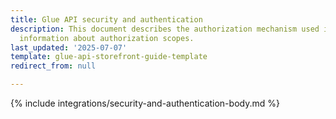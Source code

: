 ```yaml
---
title: Glue API security and authentication
description: This document describes the authorization mechanism used in Spryker and
  information about authorization scopes.
last_updated: '2025-07-07'
template: glue-api-storefront-guide-template
redirect_from: null

---
```


{% include integrations/security-and-authentication-body.md %}
